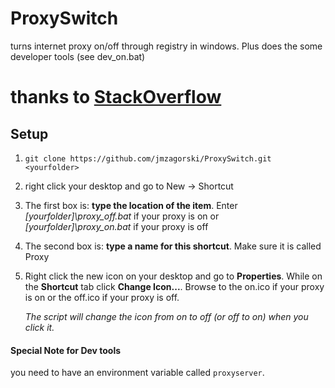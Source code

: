 # ProxySwitch
turns internet proxy on/off through registry in windows. Plus does the some developer tools (see dev_on.bat)

# thanks to [StackOverflow](http://stackoverflow.com/questions/26708347/windows-desktop-widget-to-turn-proxy-on-and-off)

## Setup
1. `git clone https://github.com/jmzagorski/ProxySwitch.git <yourfolder>`
2. right click your desktop and go to New -> Shortcut
3. The first box is: **type the location of the item**. Enter *[yourfolder]\proxy_off.bat* if your proxy is on or *[yourfolder]\proxy_on.bat* if your proxy is off
4. The second box is: **type a name for this shortcut**. Make sure it is called Proxy
5. Right click the new icon on your desktop and go to **Properties**. While on the **Shortcut** tab click **Change Icon...**. Browse to the on.ico if your proxy is on or the off.ico if your proxy is off. 
  
    _The script will change the icon from on to off (or off to on) when you click it._

#### Special Note for Dev tools
you need to have an environment variable called `proxyserver`.
